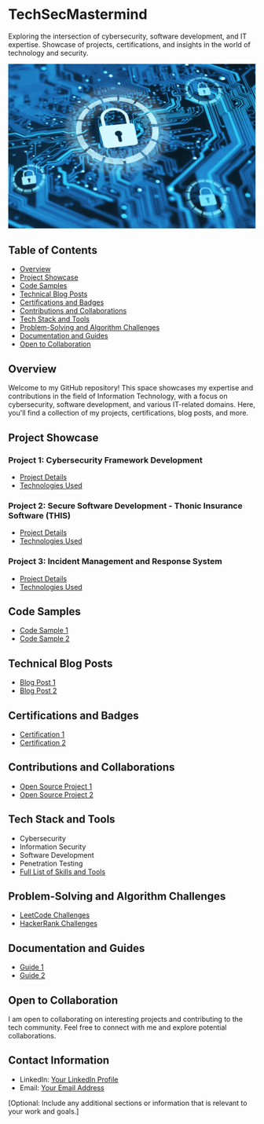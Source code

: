 # TechSecMastermind
Exploring the intersection of cybersecurity, software development, and IT expertise. Showcase of projects, certifications, and insights in the world of technology and security.

![Project Image or Logo](cyber.png) <!-- Include an image that represents your project -->

## Table of Contents
- [Overview](#overview)
- [Project Showcase](#project-showcase)
- [Code Samples](#code-samples)
- [Technical Blog Posts](#technical-blog-posts)
- [Certifications and Badges](#certifications-and-badges)
- [Contributions and Collaborations](#contributions-and-collaborations)
- [Tech Stack and Tools](#tech-stack-and-tools)
- [Problem-Solving and Algorithm Challenges](#problem-solving-and-algorithm-challenges)
- [Documentation and Guides](#documentation-and-guides)
- [Open to Collaboration](#open-to-collaboration)

## Overview
Welcome to my GitHub repository! This space showcases my expertise and contributions in the field of Information Technology, with a focus on cybersecurity, software development, and various IT-related domains. Here, you'll find a collection of my projects, certifications, blog posts, and more.

## Project Showcase
### Project 1: Cybersecurity Framework Development
- [Project Details](Project-1)
- [Technologies Used](link-to-technologies)

### Project 2: Secure Software Development - Thonic Insurance Software (THIS)
- [Project Details](link-to-project-2)
- [Technologies Used](link-to-technologies)

### Project 3: Incident Management and Response System
- [Project Details](link-to-project-3)
- [Technologies Used](link-to-technologies)

## Code Samples
- [Code Sample 1](link-to-code-sample-1)
- [Code Sample 2](link-to-code-sample-2)

## Technical Blog Posts
- [Blog Post 1](link-to-blog-post-1)
- [Blog Post 2](link-to-blog-post-2)

## Certifications and Badges
- [Certification 1](link-to-certification-1)
- [Certification 2](link-to-certification-2)

## Contributions and Collaborations
- [Open Source Project 1](link-to-project-1)
- [Open Source Project 2](link-to-project-2)

## Tech Stack and Tools
- Cybersecurity
- Information Security
- Software Development
- Penetration Testing
- [Full List of Skills and Tools](link-to-skills)

## Problem-Solving and Algorithm Challenges
- [LeetCode Challenges](link-to-leetcode)
- [HackerRank Challenges](link-to-hackerrank)

## Documentation and Guides
- [Guide 1](link-to-guide-1)
- [Guide 2](link-to-guide-2)

## Open to Collaboration
I am open to collaborating on interesting projects and contributing to the tech community. Feel free to connect with me and explore potential collaborations.

## Contact Information
- LinkedIn: [Your LinkedIn Profile](https://www.linkedin.com/in/jones-ogidiagba-tobi/)
- Email: [Your Email Address](ogidiagbaj4@gmail.com)

[Optional: Include any additional sections or information that is relevant to your work and goals.]


